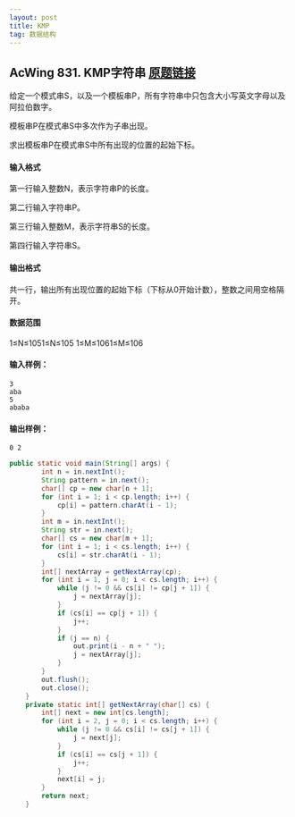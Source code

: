 ```yaml
---
layout: post
title: KMP
tag: 数据结构
---
```


## AcWing 831. KMP字符串   [原题链接](https://www.acwing.com/problem/content/833/)

给定一个模式串S，以及一个模板串P，所有字符串中只包含大小写英文字母以及阿拉伯数字。

模板串P在模式串S中多次作为子串出现。

求出模板串P在模式串S中所有出现的位置的起始下标。

#### 输入格式

第一行输入整数N，表示字符串P的长度。

第二行输入字符串P。

第三行输入整数M，表示字符串S的长度。

第四行输入字符串S。

#### 输出格式

共一行，输出所有出现位置的起始下标（下标从0开始计数），整数之间用空格隔开。

#### 数据范围

1≤N≤1051≤N≤105
1≤M≤1061≤M≤106

#### 输入样例：

```
3
aba
5
ababa
```

#### 输出样例：

```
0 2
```

```java
public static void main(String[] args) {
        int n = in.nextInt();
        String pattern = in.next();
        char[] cp = new char[n + 1];
        for (int i = 1; i < cp.length; i++) {
            cp[i] = pattern.charAt(i - 1);
        }
        int m = in.nextInt();
        String str = in.next();
        char[] cs = new char[m + 1];
        for (int i = 1; i < cs.length; i++) {
            cs[i] = str.charAt(i - 1);
        }
        int[] nextArray = getNextArray(cp);
        for (int i = 1, j = 0; i < cs.length; i++) {
            while (j != 0 && cs[i] != cp[j + 1]) {
                j = nextArray[j];
            }
            if (cs[i] == cp[j + 1]) {
                j++;
            }
            if (j == n) {
                out.print(i - n + " ");
                j = nextArray[j];
            }
        }
        out.flush();
        out.close();
    }
    private static int[] getNextArray(char[] cs) {
        int[] next = new int[cs.length];
        for (int i = 2, j = 0; i < cs.length; i++) {
            while (j != 0 && cs[i] != cs[j + 1]) {
                j = next[j];
            }
            if (cs[i] == cs[j + 1]) {
                j++;
            }
            next[i] = j;
        }
        return next;
    }
```

